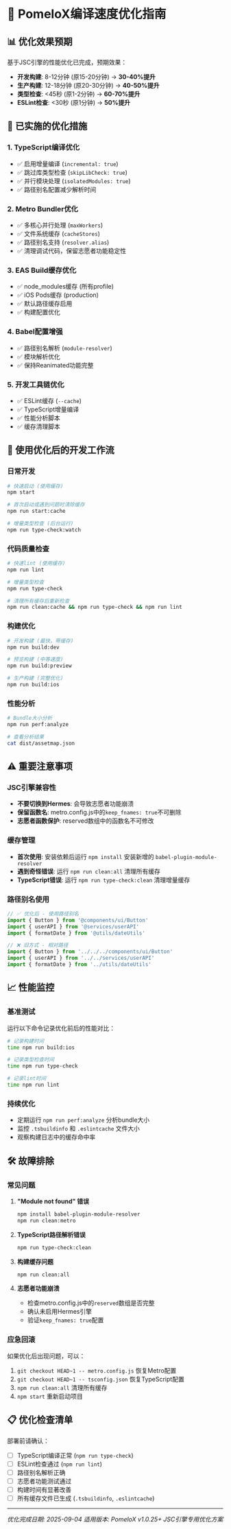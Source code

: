 # 🚀 PomeloX编译速度优化指南

## 📊 优化效果预期

基于JSC引擎的性能优化已完成，预期效果：
- **开发构建**: 8-12分钟 (原15-20分钟) → **30-40%提升**
- **生产构建**: 12-18分钟 (原20-30分钟) → **40-50%提升**  
- **类型检查**: <45秒 (原1-2分钟) → **60-70%提升**
- **ESLint检查**: <30秒 (原1分钟) → **50%提升**

## 🔧 已实施的优化措施

### 1. TypeScript编译优化
- ✅ 启用增量编译 (`incremental: true`)
- ✅ 跳过库类型检查 (`skipLibCheck: true`)
- ✅ 并行模块处理 (`isolatedModules: true`)
- ✅ 路径别名配置减少解析时间

### 2. Metro Bundler优化
- ✅ 多核心并行处理 (`maxWorkers`)
- ✅ 文件系统缓存 (`cacheStores`)
- ✅ 路径别名支持 (`resolver.alias`)
- ✅ 清理调试代码，保留志愿者功能稳定性

### 3. EAS Build缓存优化
- ✅ node_modules缓存 (所有profile)
- ✅ iOS Pods缓存 (production)
- ✅ 默认路径缓存启用
- ✅ 构建配置优化

### 4. Babel配置增强
- ✅ 路径别名解析 (`module-resolver`)
- ✅ 模块解析优化
- ✅ 保持Reanimated功能完整

### 5. 开发工具链优化
- ✅ ESLint缓存 (`--cache`)
- ✅ TypeScript增量编译
- ✅ 性能分析脚本
- ✅ 缓存清理脚本

## 🚀 使用优化后的开发工作流

### 日常开发
```bash
# 快速启动 (使用缓存)
npm start

# 首次启动或遇到问题时清除缓存
npm run start:cache

# 增量类型检查 (后台运行)
npm run type-check:watch
```

### 代码质量检查
```bash
# 快速lint (使用缓存)
npm run lint

# 增量类型检查
npm run type-check

# 清理所有缓存后重新检查
npm run clean:cache && npm run type-check && npm run lint
```

### 构建优化
```bash
# 开发构建 (最快，带缓存)
npm run build:dev

# 预览构建 (中等速度)
npm run build:preview

# 生产构建 (完整优化)
npm run build:ios
```

### 性能分析
```bash
# Bundle大小分析
npm run perf:analyze

# 查看分析结果
cat dist/assetmap.json
```

## ⚠️ 重要注意事项

### JSC引擎兼容性
- **不要切换到Hermes**: 会导致志愿者功能崩溃
- **保留函数名**: metro.config.js中的`keep_fnames: true`不可删除
- **志愿者函数保护**: reserved数组中的函数名不可修改

### 缓存管理
- **首次使用**: 安装依赖后运行 `npm install` 安装新增的 `babel-plugin-module-resolver`
- **遇到奇怪错误**: 运行 `npm run clean:all` 清理所有缓存
- **TypeScript错误**: 运行 `npm run type-check:clean` 清理增量缓存

### 路径别名使用
```typescript
// ✅ 优化后 - 使用路径别名
import { Button } from '@components/ui/Button'
import { userAPI } from '@services/userAPI'
import { formatDate } from '@utils/dateUtils'

// ❌ 旧方式 - 相对路径
import { Button } from '../../../components/ui/Button'
import { userAPI } from '../../services/userAPI'  
import { formatDate } from '../utils/dateUtils'
```

## 📈 性能监控

### 基准测试
运行以下命令记录优化前后的性能对比：
```bash
# 记录构建时间
time npm run build:ios

# 记录类型检查时间
time npm run type-check

# 记录lint时间
time npm run lint
```

### 持续优化
- 定期运行 `npm run perf:analyze` 分析bundle大小
- 监控 `.tsbuildinfo` 和 `.eslintcache` 文件大小
- 观察构建日志中的缓存命中率

## 🛠️ 故障排除

### 常见问题

1. **"Module not found" 错误**
   ```bash
   npm install babel-plugin-module-resolver
   npm run clean:metro
   ```

2. **TypeScript路径解析错误**  
   ```bash
   npm run type-check:clean
   ```

3. **构建缓存问题**
   ```bash
   npm run clean:all
   ```

4. **志愿者功能崩溃**
   - 检查metro.config.js中的`reserved`数组是否完整
   - 确认未启用Hermes引擎
   - 验证`keep_fnames: true`配置

### 应急回滚
如果优化后出现问题，可以：
1. `git checkout HEAD~1 -- metro.config.js` 恢复Metro配置
2. `git checkout HEAD~1 -- tsconfig.json` 恢复TypeScript配置  
3. `npm run clean:all` 清理所有缓存
4. `npm start` 重新启动项目

## 📋 优化检查清单

部署前请确认：
- [ ] TypeScript编译正常 (`npm run type-check`)
- [ ] ESLint检查通过 (`npm run lint`)  
- [ ] 路径别名解析正确
- [ ] 志愿者功能测试通过
- [ ] 构建时间有显著改善
- [ ] 所有缓存文件已生成 (`.tsbuildinfo`, `.eslintcache`)

---

*优化完成日期: 2025-09-04*
*适用版本: PomeloX v1.0.25+*
*JSC引擎专用优化方案*